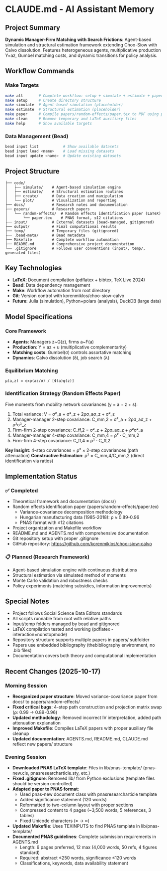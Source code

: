 # CLAUDE.md - AI Assistant Memory

## Project Summary

**Dynamic Manager-Firm Matching with Search Frictions**: Agent-based simulation and structural estimation framework extending Choo-Siow with Calvo dissolution. Features heterogeneous agents, multiplicative production Y=az, Gumbel matching costs, and dynamic transitions for policy analysis.

## Workflow Commands

### Make Targets
```bash
make all       # Complete workflow: setup + simulate + estimate + paper  
make setup     # Create directory structure
make simulate  # Agent-based simulation (placeholder)
make estimate  # Structural estimation (placeholder) 
make paper     # Compile papers/random-effects/paper.tex to PDF using pdflatex
make clean     # Remove temporary and LaTeX auxiliary files
make help      # Show available targets
```

### Data Management (Bead)
```bash
bead input list           # Show available datasets
bead input load <name>    # Load missing datasets  
bead input update <name>  # Update existing datasets
```

## Project Structure

```
├── code/
│   ├── simulate/    # Agent-based simulation engine
│   ├── estimate/    # Structural estimation routines
│   ├── create/      # Data creation and manipulation
│   └── plot/        # Visualization and reporting
├── docs/            # Research notes and documentation
├── papers/          # Research papers
│   └── random-effects/  # Random effects identification paper (LaTeX)
│       └── paper.tex    # PNAS format, ≤12 citations
├── input/           # External datasets (bead-managed, gitignored)
├── output/          # Final computational results
├── temp/            # Temporary files (gitignored)
├── .bead-meta/      # Bead metadata
├── Makefile         # Complete workflow automation
├── README.md        # Comprehensive project documentation
└── .gitignore       # Follows user conventions (input/, temp/, generated files)
```

## Key Technologies

- **LaTeX**: Document compilation (pdflatex + bibtex, TeX Live 2024)
- **Bead**: Data dependency management  
- **Make**: Workflow automation from root directory
- **Git**: Version control with korenmiklos/choo-siow-calvo
- **Future**: Julia (simulation), Python+polars (analysis), DuckDB (large data)

## Model Specifications

### Core Framework
- **Agents**: Managers z~G(z), firms a~F(a)
- **Production**: Y = az + u (multiplicative complementarity)  
- **Matching costs**: Gumbel(σ) controls assortative matching
- **Dynamics**: Calvo dissolution (δ), job search (λ)

### Equilibrium Matching
```
μ(a,z) = exp(az/σ) / [Φ(a)φ(z)]
```

### Identification Strategy (Random Effects Paper)
Five moments from mobility network covariances (y = a + z + ε):
1. Total variance: V = σ²_a + σ²_z + 2ρσ_aσ_z + σ²_ε
2. Manager-manager 2-step covariance: C_mm,2 = σ²_a + 2ρσ_aσ_z + ρ²σ²_z
3. Firm-firm 2-step covariance: C_ff,2 = σ²_z + 2ρσ_aσ_z + ρ²σ²_a
4. Manager-manager 4-step covariance: C_mm,4 = ρ² · C_mm,2
5. Firm-firm 4-step covariance: C_ff,4 = ρ² · C_ff,2

**Key Insight**: 4-step covariances = ρ² × 2-step covariances (path attenuation)
**Constructive Estimation**: ρ² = C_mm,4/C_mm,2 (direct identification via ratios)

## Implementation Status

### ✅ Completed
- Theoretical framework and documentation (docs/)
- Random effects identification paper (papers/random-effects/paper.tex)
  - Variance-covariance decomposition methodology
  - Hungarian manufacturing data (1985-2018): ρ ≈ 0.89-0.96
  - PNAS format with ≤12 citations
- Project organization and Makefile workflow  
- README.md and AGENTS.md with comprehensive documentation
- Git repository setup with proper .gitignore
- GitHub repository: https://github.com/korenmiklos/choo-siow-calvo

### 📋 Planned (Research Framework)
- Agent-based simulation engine with continuous distributions
- Structural estimation via simulated method of moments
- Monte Carlo validation and robustness checks
- Policy experiments (matching subsidies, information improvements)

## Special Notes

- Project follows Social Science Data Editors standards
- All scripts runnable from root with relative paths
- Input/temp folders managed by bead and gitignored
- LaTeX compilation tested and working (pdflatex -interaction=nonstopmode)
- Repository structure supports multiple papers in papers/ subfolder
- Papers use embedded bibliography (thebibliography environment, no .bib files)
- Documentation covers both theory and computational implementation

## Recent Changes (2025-10-17)

### Morning Session
- **Reorganized paper structure**: Moved variance-covariance paper from docs/ to papers/random-effects/
- **Fixed critical bugs**: 4-step path construction and projection matrix swap (ρ: 0.99 → 0.89-0.96)
- **Updated methodology**: Removed incorrect IV interpretation, added path attenuation explanation
- **Improved Makefile**: Compiles LaTeX papers with proper auxiliary file cleanup
- **Updated documentation**: AGENTS.md, README.md, CLAUDE.md reflect new papers/ structure

### Evening Session
- **Downloaded PNAS LaTeX template**: Files in lib/pnas-template/ (pnas-new.cls, pnasresearcharticle.sty, etc.)
- **Fixed .gitignore**: Removed lib/ from Python exclusions (template files should be version controlled)
- **Adapted paper to PNAS format**: 
  - Used pnas-new document class with pnasresearcharticle template
  - Added significance statement (120 words)
  - Reformatted to two-column layout with proper sections
  - Compressed content to 4 pages (~3,500 words, 5 references, 3 tables)
  - Fixed Unicode characters (≈ → $\approx$)
- **Updated Makefile**: Uses TEXINPUTS to find PNAS template in lib/pnas-template/
- **Documented PNAS guidelines**: Complete submission requirements in AGENTS.md
  - Length: 6 pages preferred, 12 max (4,000 words, 50 refs, 4 figures standard)
  - Required: abstract ≤250 words, significance ≤120 words
  - Classifications, keywords, data availability statement